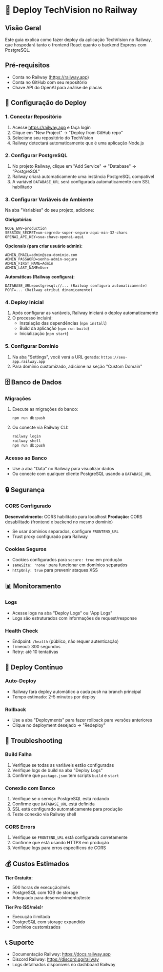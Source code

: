 # 🚀 Deploy TechVision no Railway

## Visão Geral
Este guia explica como fazer deploy da aplicação TechVision no Railway, que hospedará tanto o frontend React quanto o backend Express com PostgreSQL.

## Pré-requisitos
- Conta no Railway (https://railway.app)
- Conta no GitHub com seu repositório
- Chave API do OpenAI para análise de placas

## 🔧 Configuração do Deploy

### 1. Conectar Repositório
1. Acesse https://railway.app e faça login
2. Clique em "New Project" → "Deploy from GitHub repo"
3. Selecione seu repositório do TechVision
4. Railway detectará automaticamente que é uma aplicação Node.js

### 2. Configurar PostgreSQL
1. No projeto Railway, clique em "Add Service" → "Database" → "PostgreSQL"
2. Railway criará automaticamente uma instância PostgreSQL compatível
3. A variável `DATABASE_URL` será configurada automaticamente com SSL habilitado

### 3. Configurar Variáveis de Ambiente
Na aba "Variables" do seu projeto, adicione:

**Obrigatórias:**
```
NODE_ENV=production
SESSION_SECRET=um-segredo-super-seguro-aqui-min-32-chars
OPENAI_API_KEY=sua-chave-openai-aqui
```

**Opcionais (para criar usuário admin):**
```
ADMIN_EMAIL=admin@seu-dominio.com
ADMIN_PASSWORD=senha-admin-segura
ADMIN_FIRST_NAME=Admin
ADMIN_LAST_NAME=User
```

**Automáticas (Railway configura):**
```
DATABASE_URL=postgresql://... (Railway configura automaticamente)
PORT=... (Railway atribui dinamicamente)
```

### 4. Deploy Inicial
1. Após configurar as variáveis, Railway iniciará o deploy automaticamente
2. O processo incluirá:
   - Instalação das dependências (`npm install`)
   - Build da aplicação (`npm run build`)
   - Inicialização (`npm start`)

### 5. Configurar Domínio
1. Na aba "Settings", você verá a URL gerada: `https://seu-app.railway.app`
2. Para domínio customizado, adicione na seção "Custom Domain"

## 🗄️ Banco de Dados

### Migrações
1. Execute as migrações do banco:
   ```bash
   npm run db:push
   ```
2. Ou conecte via Railway CLI:
   ```bash
   railway login
   railway shell
   npm run db:push
   ```

### Acesso ao Banco
- Use a aba "Data" no Railway para visualizar dados
- Ou conecte com qualquer cliente PostgreSQL usando a `DATABASE_URL`

## 🔒 Segurança

### CORS Configurado
**Desenvolvimento:** CORS habilitado para localhost
**Produção:** CORS desabilitado (frontend e backend no mesmo domínio)
- Se usar domínios separados, configure `FRONTEND_URL`
- Trust proxy configurado para Railway

### Cookies Seguros
- Cookies configurados para `secure: true` em produção
- `sameSite: 'none'` para funcionar em domínios separados
- `httpOnly: true` para prevenir ataques XSS

## 📊 Monitoramento

### Logs
- Acesse logs na aba "Deploy Logs" ou "App Logs"
- Logs são estruturados com informações de request/response

### Health Check
- Endpoint: `/health` (público, não requer autenticação)
- Timeout: 300 segundos
- Retry: até 10 tentativas

## 🚀 Deploy Contínuo

### Auto-Deploy
- Railway fará deploy automático a cada push na branch principal
- Tempo estimado: 2-5 minutos por deploy

### Rollback
- Use a aba "Deployments" para fazer rollback para versões anteriores
- Clique no deployment desejado → "Redeploy"

## 🔧 Troubleshooting

### Build Falha
1. Verifique se todas as variáveis estão configuradas
2. Verifique logs de build na aba "Deploy Logs"
3. Confirme que `package.json` tem scripts `build` e `start`

### Conexão com Banco
1. Verifique se o serviço PostgreSQL está rodando
2. Confirme que `DATABASE_URL` está definida
3. SSL está configurado automaticamente para produção
4. Teste conexão via Railway shell

### CORS Errors
1. Verifique se `FRONTEND_URL` está configurada corretamente
2. Confirme que está usando HTTPS em produção
3. Verifique logs para erros específicos de CORS

## 💰 Custos Estimados

**Tier Gratuito:**
- 500 horas de execução/mês
- PostgreSQL com 1GB de storage
- Adequado para desenvolvimento/teste

**Tier Pro ($5/mês):**
- Execução ilimitada
- PostgreSQL com storage expandido
- Domínios customizados

## 📞 Suporte

- Documentação Railway: https://docs.railway.app
- Discord Railway: https://discord.gg/railway
- Logs detalhados disponíveis no dashboard Railway